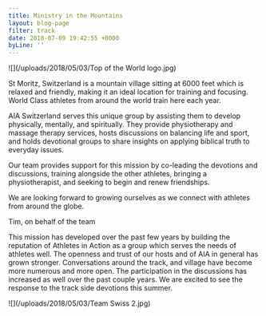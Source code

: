 ```yaml
---
title: Ministry in the Mountains
layout: blog-page
filter: track
date: 2018-07-09 19:42:55 +0000
byLine: ''
---
```

![](/uploads/2018/05/03/Top of the World logo.jpg)

St Moritz, Switzerland is a mountain village sitting at 6000 feet which is relaxed and friendly, making it an ideal location for training and focusing. World Class athletes from around the world train here each year.

AIA Switzerland serves this unique group by assisting them to develop physically, mentally, and spiritually. They provide physiotherapy and massage therapy services, hosts discussions on balancing life and sport, and holds devotional groups to share insights on applying biblical truth to everyday issues.

Our team provides support for this mission by co-leading the devotions and discussions, training alongside the other athletes, bringing a physiotherapist, and seeking to begin and renew friendships.

We are looking forward to growing ourselves as we connect with athletes from around the globe.

Tim, on behalf of the team

This mission has developed over the past few years by building the reputation of Athletes in Action as a group which serves the needs of athletes well. The openness and trust of our hosts and of AIA in general has grown stronger. Conversations around the track, and village have become more numerous and more open. The participation in the discussions has increased as well over the past couple years. We are excited to see the response to the track side devotions this summer.

![](/uploads/2018/05/03/Team Swiss 2.jpg)